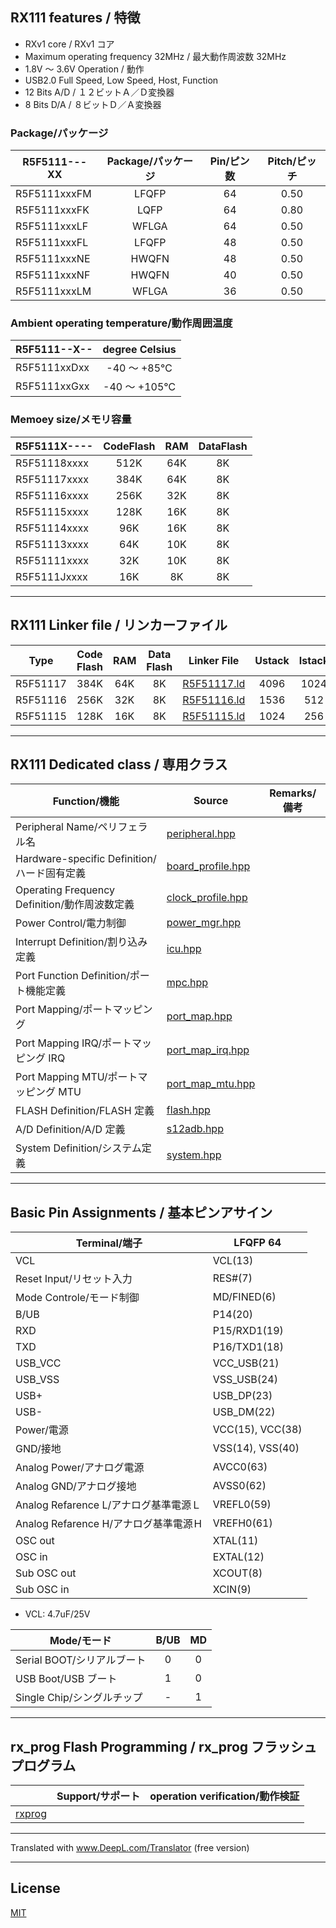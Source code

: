 
## RX111 features / 特徴

- RXv1 core / RXv1 コア
- Maximum operating frequency 32MHz / 最大動作周波数 32MHz
- 1.8V ～ 3.6V Operation / 動作
- USB2.0 Full Speed, Low Speed, Host, Function
- 12 Bits A/D / １２ビットＡ／Ｄ変換器
- 8 Bits D/A / ８ビットＤ／Ａ変換器

### Package/パッケージ

|R5F5111---XX|Package/パッケージ|Pin/ピン数|Pitch/ピッチ|
|---|:-:|:-:|:-:|
|R5F5111xxxFM|LFQFP|64|0.50|
|R5F5111xxxFK|LQFP|64|0.80|
|R5F5111xxxLF|WFLGA|64|0.50|
|R5F5111xxxFL|LFQFP|48|0.50|
|R5F5111xxxNE|HWQFN|48|0.50|
|R5F5111xxxNF|HWQFN|40|0.50|
|R5F5111xxxLM|WFLGA|36|0.50|

### Ambient operating temperature/動作周囲温度

|R5F5111--X--|degree Celsius|
|---|:-:|
|R5F5111xxDxx|-40 ～ +85℃|
|R5F5111xxGxx|-40 ～ +105℃|

### Memoey size/メモリ容量

|R5F5111X----|CodeFlash|RAM|DataFlash|
|---|:-:|:-:|:-:|
|R5F51118xxxx|512K|64K|8K|
|R5F51117xxxx|384K|64K|8K|
|R5F51116xxxx|256K|32K|8K|
|R5F51115xxxx|128K|16K|8K|
|R5F51114xxxx|96K|16K|8K|
|R5F51113xxxx|64K|10K|8K|
|R5F51111xxxx|32K|10K|8K|
|R5F5111Jxxxx|16K|8K|8K|

---

## RX111 Linker file / リンカーファイル

|Type|Code Flash|RAM|Data Flash|Linker File|Ustack|Istack|
|---|:-:|:-:|:-:|---|:-:|:-:|
|R5F51117|384K|64K|8K|[R5F51117.ld](R5F51117.ld?ts=4)|4096|1024|
|R5F51116|256K|32K|8K|[R5F51116.ld](R5F51116.ld?ts=4)|1536|512|
|R5F51115|128K|16K|8K|[R5F51115.ld](R5F51115.ld?ts=4)|1024|256|

---

## RX111 Dedicated class / 専用クラス

|Function/機能|Source|Remarks/備考|
|---|---|:-:|
|Peripheral Name/ペリフェラル名|[peripheral.hpp](peripheral.hpp?ts=4)||
|Hardware-specific Definition/ハード固有定義|[board_profile.hpp](board_profile.hpp?ts=4)||
|Operating Frequency Definition/動作周波数定義|[clock_profile.hpp](clock_profile.hpp?ts=4)||
|Power Control/電力制御|[power_mgr.hpp](power_mgr.hpp?ts=4)||
|Interrupt Definition/割り込み定義|[icu.hpp](icu.hpp?ts=4)||
|Port Function Definition/ポート機能定義|[mpc.hpp](mpc.hpp?ts=4)||
|Port Mapping/ポートマッピング|[port_map.hpp](port_map.hpp?ts=4)||
|Port Mapping IRQ/ポートマッピング IRQ|[port_map_irq.hpp](port_map_irq.hpp?ts=4)||
|Port Mapping MTU/ポートマッピング MTU|[port_map_mtu.hpp](port_map_mtu.hpp?ts=4)||
|FLASH Definition/FLASH 定義|[flash.hpp](flash.hpp?ts=4)||
|A/D Definition/A/D 定義|[s12adb.hpp](s12adb.hpp?ts=4)||
|System Definition/システム定義|[system.hpp](system.hpp?ts=4)||

---

## Basic Pin Assignments / 基本ピンアサイン

|Terminal/端子|LFQFP 64|
|---|---|
|VCL|VCL(13)|
|Reset Input/リセット入力|RES#(7)|
|Mode Controle/モード制御|MD/FINED(6)|
|B/UB|P14(20)|
|RXD|P15/RXD1(19)|
|TXD|P16/TXD1(18)|
|USB_VCC|VCC_USB(21)|
|USB_VSS|VSS_USB(24)|
|USB+|USB_DP(23)|
|USB-|USB_DM(22)|
|Power/電源|VCC(15), VCC(38)|
|GND/接地|VSS(14), VSS(40)|
|Analog Power/アナログ電源|AVCC0(63)|
|Analog GND/アナログ接地|AVSS0(62)|
|Analog Refarence L/アナログ基準電源Ｌ|VREFL0(59)|
|Analog Refarence H/アナログ基準電源Ｈ|VREFH0(61)|
|OSC out|XTAL(11)|
|OSC in|EXTAL(12)|
|Sub OSC out|XCOUT(8)|
|Sub OSC in|XCIN(9)|

- VCL: 4.7uF/25V

|Mode/モード|B/UB|MD|
|---|:---:|:---:|
|Serial BOOT/シリアルブート|0|0|
|USB Boot/USB ブート|1|0|
|Single Chip/シングルチップ|-|1|

---

## rx_prog Flash Programming / rx_prog フラッシュプログラム

||Support/サポート|operation verification/動作検証|
|-|:-:|:-:|
|[rxprog](../rxprog)|||

---

Translated with www.DeepL.com/Translator (free version)

---

## License

[MIT](../LICENSE)
